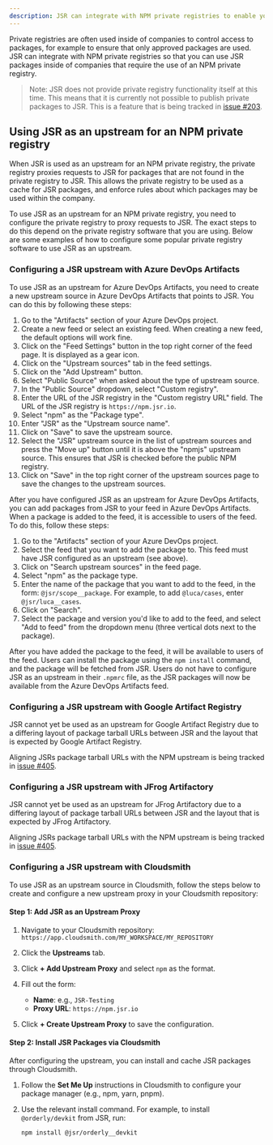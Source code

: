 ```yaml
---
description: JSR can integrate with NPM private registries to enable you to use JSR packages inside companies that require the use of an NPM private registry.
---
```


Private registries are often used inside of companies to control access to
packages, for example to ensure that only approved packages are used. JSR can
integrate with NPM private registries so that you can use JSR packages inside of
companies that require the use of an NPM private registry.

> Note: JSR does not provide private registry functionality itself at this time.
> This means that it is currently not possible to publish private packages to
> JSR. This is a feature that is being tracked in
> [issue #203](https://github.com/jsr-io/jsr/issues/203).

## Using JSR as an upstream for an NPM private registry

When JSR is used as an upstream for an NPM private registry, the private
registry proxies requests to JSR for packages that are not found in the private
registry to JSR. This allows the private registry to be used as a cache for JSR
packages, and enforce rules about which packages may be used within the company.

To use JSR as an upstream for an NPM private registry, you need to configure the
private registry to proxy requests to JSR. The exact steps to do this depend on
the private registry software that you are using. Below are some examples of how
to configure some popular private registry software to use JSR as an upstream.

### Configuring a JSR upstream with Azure DevOps Artifacts

To use JSR as an upstream for Azure DevOps Artifacts, you need to create a new
upstream source in Azure DevOps Artifacts that points to JSR. You can do this by
following these steps:

1. Go to the "Artifacts" section of your Azure DevOps project.
2. Create a new feed or select an existing feed. When creating a new feed, the
   default options will work fine.
3. Click on the "Feed Settings" button in the top right corner of the feed page.
   It is displayed as a gear icon.
4. Click on the "Upstream sources" tab in the feed settings.
5. Click on the "Add Upstream" button.
6. Select "Public Source" when asked about the type of upstream source.
7. In the "Public Source" dropdown, select "Custom registry".
8. Enter the URL of the JSR registry in the "Custom registry URL" field. The URL
   of the JSR registry is `https://npm.jsr.io`.
9. Select "npm" as the "Package type".
10. Enter "JSR" as the "Upstream source name".
11. Click on "Save" to save the upstream source.
12. Select the "JSR" upstream source in the list of upstream sources and press
    the "Move up" button until it is above the "npmjs" upstream source. This
    ensures that JSR is checked before the public NPM registry.
13. Click on "Save" in the top right corner of the upstream sources page to save
    the changes to the upstream sources.

After you have configured JSR as an upstream for Azure DevOps Artifacts, you can
add packages from JSR to your feed in Azure DevOps Artifacts. When a package is
added to the feed, it is accessible to users of the feed. To do this, follow
these steps:

1. Go to the "Artifacts" section of your Azure DevOps project.
2. Select the feed that you want to add the package to. This feed must have JSR
   configured as an upstream (see above).
3. Click on "Search upstream sources" in the feed page.
4. Select "npm" as the package type.
5. Enter the name of the package that you want to add to the feed, in the form:
   `@jsr/scope__package`. For example, to add `@luca/cases`, enter
   `@jsr/luca__cases`.
6. Click on "Search".
7. Select the package and version you'd like to add to the feed, and select "Add
   to feed" from the dropdown menu (three vertical dots next to the package).

After you have added the package to the feed, it will be available to users of
the feed. Users can install the package using the `npm install` command, and the
package will be fetched from JSR. Users do not have to configure JSR as an
upstream in their `.npmrc` file, as the JSR packages will now be available from
the Azure DevOps Artifacts feed.

### Configuring a JSR upstream with Google Artifact Registry

JSR cannot yet be used as an upstream for Google Artifact Registry due to a
differing layout of package tarball URLs between JSR and the layout that is
expected by Google Artifact Registry.

Aligning JSRs package tarball URLs with the NPM upstream is being tracked in
[issue #405](https://github.com/jsr-io/jsr/issues/405).

### Configuring a JSR upstream with JFrog Artifactory

JSR cannot yet be used as an upstream for JFrog Artifactory due to a differing
layout of package tarball URLs between JSR and the layout that is expected by
JFrog Artifactory.

Aligning JSRs package tarball URLs with the NPM upstream is being tracked in
[issue #405](https://github.com/jsr-io/jsr/issues/405).

### Configuring a JSR upstream with Cloudsmith

To use JSR as an upstream source in Cloudsmith, follow the steps below to create and configure a new upstream proxy in your Cloudsmith repository:

#### Step 1: Add JSR as an Upstream Proxy

1. Navigate to your Cloudsmith repository:  
   `https://app.cloudsmith.com/MY_WORKSPACE/MY_REPOSITORY`

2. Click the **Upstreams** tab.

3. Click **+ Add Upstream Proxy** and select `npm` as the format.

4. Fill out the form:
    - **Name**: e.g., `JSR-Testing`
    - **Proxy URL**: `https://npm.jsr.io`

5. Click **+ Create Upstream Proxy** to save the configuration.

#### Step 2: Install JSR Packages via Cloudsmith

After configuring the upstream, you can install and cache JSR packages through Cloudsmith.

1. Follow the **Set Me Up** instructions in Cloudsmith to configure your package manager (e.g., npm, yarn, pnpm).

2. Use the relevant install command. For example, to install `@orderly/devkit` from JSR, run:

   ```bash
   npm install @jsr/orderly__devkit
